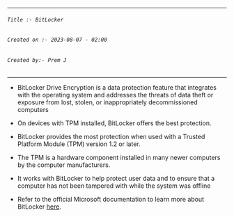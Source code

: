 
***
###### `Title :- BitLocker`
###### `Created on :- 2023-08-07 - 02:00`
###### `Created by:- Prem J`
***

- BitLocker Drive Encryption is a data protection feature that integrates with the operating system and addresses the threats of data theft or exposure from lost, stolen, or inappropriately decommissioned computers
- On devices with TPM installed, BitLocker offers the best protection.

- BitLocker provides the most protection when used with a Trusted Platform Module (TPM) version 1.2 or later. 
- The TPM is a hardware component installed in many newer computers by the computer manufacturers. 
- It works with BitLocker to help protect user data and to ensure that a computer has not been tampered with while the system was offline

- Refer to the official Microsoft documentation to learn more about BitLocker [here](https://docs.microsoft.com/en-us/windows/security/information-protection/bitlocker/bitlocker-overview).